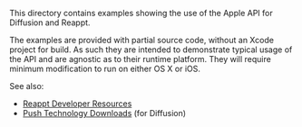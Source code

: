 This directory contains examples showing the use of the Apple API for Diffusion and Reappt.

The examples are provided with partial source code, without an Xcode project for build.
As such they are intended to demonstrate typical usage of the API and are agnostic as to their
runtime platform. They will require minimum modification to run on either OS X or iOS.

See also:

* [Reappt Developer Resources](http://developer.reappt.io/)
* [Push Technology Downloads](http://download.pushtechnology.com/) (for Diffusion)
